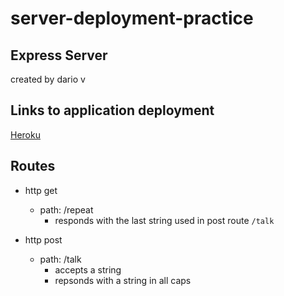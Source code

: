 # server-deployment-practice
## Express Server

created by dario v

## Links to application deployment
[Heroku](https://dario-server-deploy-dev.herokuapp.com/)

## Routes

- http get
  + path: /repeat
    * responds with the last string used in post route `/talk`

- http post
  + path: /talk
    * accepts a string
    * repsonds with a string in all caps

